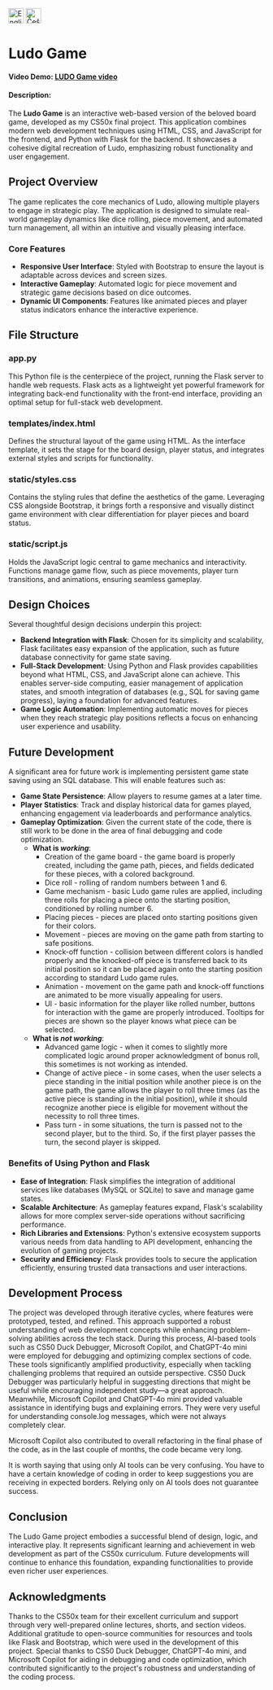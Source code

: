 <a href="README.md"><img src="https://em-content.zobj.net/thumbs/120/twitter/322/flag-united-kingdom_1f1ec-1f1e7.png" alt="English" width="30"/></a>
<a href="README.cs.md"><img src="https://em-content.zobj.net/thumbs/120/twitter/322/flag-czechia_1f1e8-1f1ff.png" alt="Čeština" width="30"/></a>
# Ludo Game

#### Video Demo: [LUDO Game video](https://youtu.be/VCyraBtktCQ)


#### Description:
The **Ludo Game** is an interactive web-based version of the beloved board game, developed as my CS50x final project. This application combines modern web development techniques using HTML, CSS, and JavaScript for the frontend, and Python with Flask for the backend. It showcases a cohesive digital recreation of Ludo, emphasizing robust functionality and user engagement.

## Project Overview

The game replicates the core mechanics of Ludo, allowing multiple players to engage in strategic play. The application is designed to simulate real-world gameplay dynamics like dice rolling, piece movement, and automated turn management, all within an intuitive and visually pleasing interface.

### Core Features

- **Responsive User Interface**: Styled with Bootstrap to ensure the layout is adaptable across devices and screen sizes.
- **Interactive Gameplay**: Automated logic for piece movement and strategic game decisions based on dice outcomes.
- **Dynamic UI Components**: Features like animated pieces and player status indicators enhance the interactive experience.

## File Structure
### app.py

This Python file is the centerpiece of the project, running the Flask server to handle web requests. Flask acts as a lightweight yet powerful framework for integrating back-end functionality with the front-end interface, providing an optimal setup for full-stack web development.

### templates/index.html

Defines the structural layout of the game using HTML. As the interface template, it sets the stage for the board design, player status, and integrates external styles and scripts for functionality.

### static/styles.css

Contains the styling rules that define the aesthetics of the game. Leveraging CSS alongside Bootstrap, it brings forth a responsive and visually distinct game environment with clear differentiation for player pieces and board status.

### static/script.js

Holds the JavaScript logic central to game mechanics and interactivity. Functions manage game flow, such as piece movements, player turn transitions, and animations, ensuring seamless gameplay.

## Design Choices

Several thoughtful design decisions underpin this project:

- **Backend Integration with Flask**: Chosen for its simplicity and scalability, Flask facilitates easy expansion of the application, such as future database connectivity for game state saving.
- **Full-Stack Development**: Using Python and Flask provides capabilities beyond what HTML, CSS, and JavaScript alone can achieve. This enables server-side computing, easier management of application states, and smooth integration of databases (e.g., SQL for saving game progress), laying a foundation for advanced features.
- **Game Logic Automation**: Implementing automatic moves for pieces when they reach strategic play positions reflects a focus on enhancing user experience and usability.

## Future Development

A significant area for future work is implementing persistent game state saving using an SQL database. This will enable features such as:
- **Game State Persistence**: Allow players to resume games at a later time.
- **Player Statistics**: Track and display historical data for games played, enhancing engagement via leaderboards and performance analytics.
- **Gameplay Optimization**: Given the current state of the code, there is still work to be done in the area of final debugging and code optimization.
    - **What is _working_**:
        - Creation of the game board - the game board is properly created, including the game path, pieces, and fields dedicated for these pieces, with a colored background.
        - Dice roll - rolling of random numbers between 1 and 6.
        - Game mechanism - basic Ludo game rules are applied, including three rolls for placing a piece onto the starting position, conditioned by rolling number 6.
        - Placing pieces - pieces are placed onto starting positions given for their colors.
        - Movement - pieces are moving on the game path from starting to safe positions.
        - Knock-off function - collision between different colors is handled properly and the knocked-off piece is transferred back to its initial position so it can be placed again onto the starting position according to standard Ludo game rules.
        - Animation - movement on the game path and knock-off functions are animated to be more visually appealing for users.
        - UI - basic information for the player like rolled number, buttons for interaction with the game are properly introduced. Tooltips for pieces are shown so the player knows what piece can be selected.
    - **What is _not working_**:
        - Advanced game logic - when it comes to slightly more complicated logic around proper acknowledgment of bonus roll, this sometimes is not working as intended.
        - Change of active piece - in some cases, when the user selects a piece standing in the initial position while another piece is on the game path, the game allows the player to roll three times (as the active piece is standing in the initial position), while it should recognize another piece is eligible for movement without the necessity to roll three times.
        - Pass turn - in some situations, the turn is passed not to the second player, but to the third. So, if the first player passes the turn, the second player is skipped.

### Benefits of Using Python and Flask

- **Ease of Integration**: Flask simplifies the integration of additional services like databases (MySQL or SQLite) to save and manage game states.
- **Scalable Architecture**: As gameplay features expand, Flask's scalability allows for more complex server-side operations without sacrificing performance.
- **Rich Libraries and Extensions**: Python's extensive ecosystem supports various needs from data handling to API development, enhancing the evolution of gaming projects.
- **Security and Efficiency**: Flask provides tools to secure the application efficiently, ensuring trusted data transactions and user interactions.

## Development Process

The project was developed through iterative cycles, where features were prototyped, tested, and refined. This approach supported a robust understanding of web development concepts while enhancing problem-solving abilities across the tech stack. During this process, AI-based tools such as CS50 Duck Debugger, Microsoft Copilot, and ChatGPT-4o mini were employed for debugging and optimizing complex sections of code. These tools significantly amplified productivity, especially when tackling challenging problems that required an outside perspective. CS50 Duck Debugger was particularly helpful in suggesting directions that might be useful while encouraging independent study—a great approach. Meanwhile, Microsoft Copilot and ChatGPT-4o mini provided valuable assistance in identifying bugs and explaining errors. They were very useful for understanding console.log messages, which were not always completely clear.

Microsoft Copilot also contributed to overall refactoring in the final phase of the code, as in the last couple of months, the code became very long.

It is worth saying that using only AI tools can be very confusing. You have to have a certain knowledge of coding in order to keep suggestions you are receiving in expected borders. Relying only on AI tools does not guarantee success.

## Conclusion

The Ludo Game project embodies a successful blend of design, logic, and interactive play. It represents significant learning and achievement in web development as part of the CS50x curriculum. Future developments will continue to enhance this foundation, expanding functionalities to provide even richer user experiences.

## Acknowledgments

Thanks to the CS50x team for their excellent curriculum and support through very well-prepared online lectures, shorts, and section videos. Additional gratitude to open-source communities for resources and tools like Flask and Bootstrap, which were used in the development of this project. Special thanks to CS50 Duck Debugger, ChatGPT-4o mini, and Microsoft Copilot for aiding in debugging and code optimization, which contributed significantly to the project's robustness and understanding of the coding process.
